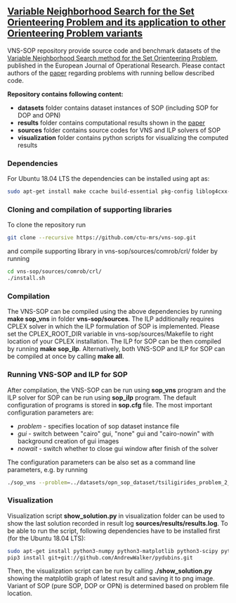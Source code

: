 ## [Variable Neighborhood Search for the Set Orienteering Problem and its application to other Orienteering Problem variants](https://doi.org/10.1016/j.ejor.2019.01.047)

VNS-SOP repository provide source code and benchmark datasets of the [Variable Neighborhood Search method for the Set Orienteering Problem](https://doi.org/10.1016/j.ejor.2019.01.047), published in the European Journal of Operational Research. Please contact authors of the [paper](https://doi.org/10.1016/j.ejor.2019.01.047) regarding problems with running bellow described code. 

**Repository contains following content:**
- **datasets** folder contains dataset instances of SOP (including SOP for DOP and OPN)
- **results** folder contains computational results shown in the [paper](https://doi.org/10.1016/j.ejor.2019.01.047)
- **sources** folder contains source codes for VNS and ILP solvers of SOP 
- **visualization** folder contains python scripts for visualizing the computed results 


### Dependencies 

For Ubuntu 18.04 LTS the dependencies can be installed using apt as:
```bash 
sudo apt-get install make ccache build-essential pkg-config liblog4cxx-dev libcairo2-dev libboost-filesystem-dev libboost-program-options-dev libboost-thread-dev libboost-iostreams-dev libboost-system-dev
```
### Cloning and compilation of supporting libraries
To clone the repository run
```bash 
git clone --recursive https://github.com/ctu-mrs/vns-sop.git
```
and compile supporting library in vns-sop/sources/comrob/crl/ folder by running
```bash 
cd vns-sop/sources/comrob/crl/
./install.sh
```


### Compilation

The VNS-SOP can be compiled using the above dependencies by running **make sop\_vns** in folder **vns-sop/sources**. 
The ILP additionally requires CPLEX solver in which the ILP formulation of SOP is implemented. Please set the CPLEX_ROOT_DIR variable in vns-sop/sources/Makefile to right location of your CPLEX installation. The ILP for SOP can be then compiled by running **make sop\_ilp**. Alternatively, both VNS-SOP and ILP for SOP can be compiled at once by calling **make all**.

### Running VNS-SOP and ILP for SOP

After compilation, the VNS-SOP can be run using **sop\_vns** program and the ILP solver for SOP can be run using **sop\_ilp** program.
The default configuration of programs is stored in **sop.cfg** file. 
The most important configuration parameters are:
- _problem_ - specifies location of sop dataset instance file
- _gui_ - switch between "cairo" gui, "none" gui and "cairo-nowin" with background creation of gui images
- _nowait_ - switch whether to close gui window after finish of the solver

The configuration parameters can be also set as a command line parameters, e.g. by running
```bash
./sop_vns --problem=../datasets/opn_sop_dataset/tsiligirides_problem_2_budget_30_d_50_s_08.sop --gui=cairo --nowait=0
```

### Visualization

Visualization script **show_solution.py** in visualization folder can be used to show the last solution recorded in result log **sources/results/results.log**.
To be able to run the script, following dependencies have to be installed first (for the Ubuntu 18.04 LTS):
```bash
sudo apt-get install python3-numpy python3-matplotlib python3-scipy python3-shapely python3-descartes python3-pip
pip3 install git+git://github.com/AndrewWalker/pydubins.git
```
Then, the visualization script can be run by calling **./show_solution.py** showing the matplotlib graph of latest result and saving it to png image. Variant of SOP (pure SOP, DOP or OPN) is determined based on problem file location.
